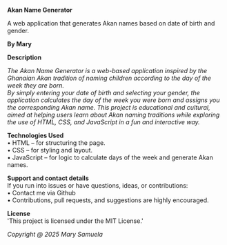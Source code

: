 **Akan Name Generator**    

A web application that generates Akan names based on date of birth and gender. 

**By Mary**  

**Description**  

*The Akan Name Generator is a web-based application inspired by the Ghanaian Akan tradition of naming children according to the day of the week they are born.*  
*By simply entering your date of birth and selecting your gender, the application calculates the day of the week you were born and assigns you the corresponding Akan name.*
*This project is educational and cultural, aimed at helping users learn about Akan naming traditions while exploring the use of HTML, CSS, and JavaScript in a fun and interactive way.*  

**Technologies Used**  
•	HTML – for structuring the page.  
•	CSS – for styling and layout.  
•	JavaScript – for logic to calculate days of the week and generate Akan names.  

**Support and contact details**  
If you run into issues or have questions, ideas, or contributions:  
•	Contact me via Github    
•	Contributions, pull requests, and suggestions are highly encouraged.  

**License**  
'This project is licensed under the MIT License.'  

*Copyright @ 2025 Mary Samuela*


